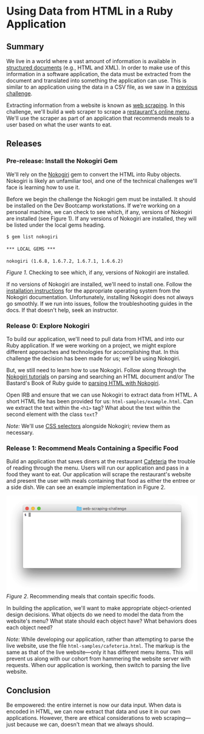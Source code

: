 # Using Data from HTML in a Ruby Application

## Summary
We live in a world where a vast amount of information is available in [structured documents][] (e.g., HTML and XML).  In order to make use of this information in a software application, the data must be extracted from the document and translated into something the application can use.  This is similar to an application using the data in a CSV file, as we saw in a [previous challenge][parsing-data-1-csv-in-csv-out-challenge].

Extracting information from a website is known as [web scraping][].  In this challenge, we'll build a web scraper to scrape a [restaurant's online menu][cafeteria].  We'll use the scraper as part of an application that recommends meals to a user based on what the user wants to eat.


## Releases
### Pre-release:  Install the Nokogiri Gem
We'll rely on the [Nokogiri][] gem to convert the HTML into Ruby objects.  Nokogiri is likely an unfamiliar tool, and one of the technical challenges we'll face is learning how to use it.


Before we begin the challenge the Nokogiri gem must be installed.  It should be installed on the Dev Bootcamp workstations.  If we're working on a personal machine, we can check to see which, if any, versions of Nokogiri are installed (see Figure 1).  If any versions of Nokogiri are installed, they will be listed under the local gems heading.

```
$ gem list nokogiri

*** LOCAL GEMS ***

nokogiri (1.6.8, 1.6.7.2, 1.6.7.1, 1.6.6.2)
```
*Figure 1*.  Checking to see which, if any, versions of Nokogiri are installed.


If no versions of Nokogiri are installed, we'll need to install one.  Follow the [installation instructions][Nokogiri installation] for the appropriate operating system from the Nokogiri documentation.  Unfortunately, installing Nokogiri does not always go smoothly.  If we run into issues, follow the troubleshooting guides in the docs.  If that doesn't help, seek an instructor.


### Release 0:  Explore Nokogiri
To build our application, we'll need to pull data from HTML and into our Ruby application.  If we were working on a project, we might explore different approaches and technologies for accomplishing that.  In this challenge the decision has been made for us; we'll be using Nokogiri.

But, we still need to learn how to use Nokogiri.  Follow along through the [Nokogiri tutorials][] on parsing and searching an HTML document and/or The Bastard's Book of Ruby guide to [parsing HTML with Nokogiri][BBR Guide].

Open IRB and ensure that we can use Nokogiri to extract data from HTML.  A short HTML file has been provided for us:  `html-samples/example.html`.  Can we extract the text within the `<h1>` tag?  What about the text within the second element with the class `text`?

*Note:*  We'll use [CSS selectors][] alongside Nokogiri; review them as necessary.


### Release 1:  Recommend Meals Containing a Specific Food
Build an application that saves diners at the restaurant [Cafeteria][] the trouble of reading through the menu.  Users will run our application and pass in a food they want to eat.  Our application will scrape the restaurant's website and present the user with meals containing that food as either the entree or a side dish.  We can see an example implementation in Figure 2.

![example implementation animation](readme-assets/web-scraping-animation.gif)  
*Figure 2*.  Recommending meals that contain specific foods.


In building the application, we'll want to make appropriate object-oriented design decisions.  What objects do we need to model the data from the website's menu?  What state should each object have?  What behaviors does each object need?  

*Note:* While developing our application, rather than attempting to parse the live website, use the file `html-samples/cafeteria.html`.  The markup is the same as that of the live website—only it has different menu items.  This will prevent us along with our cohort from hammering the website server with requests.  When our application is working, then switch to parsing the live website.


## Conclusion
Be empowered:  the entire internet is now our data input.  When data is encoded in HTML, we can now extract that data and use it in our own applications.  However, there are ethical considerations to web scraping—just because we can, doesn't mean that we always should.




[BBR Guide]: http://ruby.bastardsbook.com/chapters/html-parsing/
[cafeteria]: https://devbootcamp.github.io/cafeteria/
[CSS selectors]: https://developer.mozilla.org/en-US/docs/Web/Guide/CSS/Getting_started/Selectors
[Nokogiri]: http://www.nokogiri.org/
[Nokogiri installation]: http://www.nokogiri.org/tutorials/installing_nokogiri.html
[nokogiri tutorials]: http://www.nokogiri.org/tutorials/
[parsing-data-1-csv-in-csv-out-challenge]: ../../../parsing-data-1-csv-in-csv-out-challenge
[structured documents]: https://en.wikipedia.org/wiki/Structured_document
[web scraping]: https://en.wikipedia.org/wiki/Web_scraping
